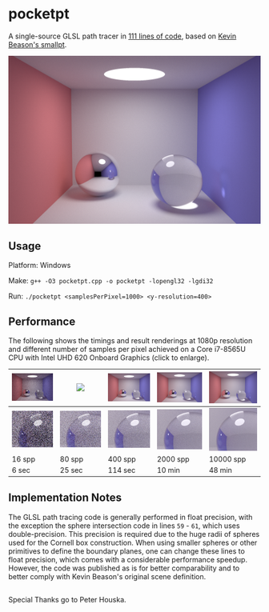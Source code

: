 # pocketpt
A single-source GLSL path tracer in [111 lines of code](pocketpt.cpp), based on [Kevin Beason's smallpt](http://kevinbeason.com/smallpt).

<img src="img/1080p-10K.png" width="600">


## Usage 

Platform: Windows

Make: `g++ -O3 pocketpt.cpp -o pocketpt -lopengl32 -lgdi32`

Run:  `./pocketpt <samplesPerPixel=1000> <y-resolution=400>`

## Performance

The following shows the timings and result renderings at 1080p resolution and different number of samples per pixel achieved on a Core i7-8565U CPU with Intel UHD 620 Onboard Graphics (click to enlarge).

<img src="img/1080p-16.png" width="200">|<img src="img/1080p-80.png" width="200"> |<img src="img/1080p-400.png" width="200">  | <img src="img/1080p-2K.png" width="200"> | <img src="img/1080p-10K.png" width="200">
------- | ------- | ------- | -------- | ---------
<img src="img/zoom-1080p-16.png" width="200">|<img src="img/zoom-1080p-80.png" width="200"> |<img src="img/zoom-1080p-400.png" width="200">  | <img src="img/zoom-1080p-2K.png" width="200"> | <img src="img/zoom-1080p-10K.png" width="200">
16 spp  | 80 spp  | 400 spp | 2000 spp | 10000 spp
6 sec   | 25 sec  | 114 sec | 10 min   | 48 min 


## Implementation Notes

The GLSL path tracing code is generally performed in float precision, with the exception the sphere intersection code in lines `59` - `61`, which uses double-precision. This precision is required due to the huge radii of spheres used for the Cornell box construction. When using smaller spheres or other primitives to define the boundary planes, one can change these lines to float precision, which comes with a considerable performance speedup. However, the code was published as is for better comparability and to better comply with Kevin Beason's original scene definition.


## 
Special Thanks go to Peter Houska.
